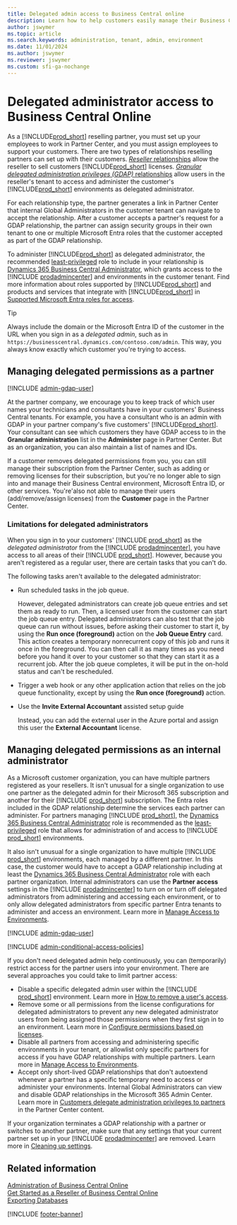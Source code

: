 ```yaml
---
title: Delegated admin access to Business Central online
description: Learn how to help customers easily manage their Business Central online and get the technical support they need as their reselling partner.  
author: jswymer
ms.topic: article
ms.search.keywords: administration, tenant, admin, environment
ms.date: 11/01/2024
ms.author: jswymer
ms.reviewer: jswymer
ms.custom: sfi-ga-nochange
---
```


# Delegated administrator access to Business Central Online

As a [!INCLUDE[prod_short](../developer/includes/prod_short.md)] reselling partner, you must set up your employees to work in Partner Center, and you must assign employees to support your customers. There are two types of relationships reselling partners can set up with their customers. [*Reseller* relationships](/partner-center/customers/request-a-relationship-with-a-customer) allow the reseller to sell customers [!INCLUDE[prod_short](../developer/includes/prod_short.md)] licenses. [*Granular delegated administration privileges (GDAP)* relationships](/partner-center/customers/gdap-introduction) allow users in the reseller's tenant to access and administer the customer's [!INCLUDE[prod_short](../developer/includes/prod_short.md)] environments as delegated administrator.

For each relationship type, the partner generates a link in Partner Center that internal Global Administrators in the customer tenant can navigate to accept the relationship. After a customer accepts a partner's request for a GDAP relationship, the partner can assign security groups in their own tenant to one or multiple Microsoft Entra roles that the customer accepted as part of the GDAP relationship.

To administer [!INCLUDE[prod_short](../developer/includes/prod_short.md)] as delegated administrator, the recommended [least-privileged](/partner-center/gdap-least-privileged-roles-by-task) role to include in your relationship is [Dynamics 365 Business Central Administrator](/entra/identity/role-based-access-control/permissions-reference#dynamics-365-business-central-administrator), which grants access to the [!INCLUDE [prodadmincenter](../developer/includes/prodadmincenter.md)] and environments in the customer tenant. Find more information about roles supported by [!INCLUDE[prod_short](../developer/includes/prod_short.md)] and products and services that integrate with [!INCLUDE[prod_short](../developer/includes/prod_short.md)] in [Supported Microsoft Entra roles for access](tenant-admin-center.md#supported-microsoft-entra-roles-for-access).

> [!TIP]
> Always include the domain or the Microsoft Entra ID of the customer in the URL when you sign in as a *delegated admin*, such as in `https://businesscentral.dynamics.com/contoso.com/admin`. This way, you always know exactly which customer you're trying to access.

## Managing delegated permissions as a partner

[!INCLUDE [admin-gdap-user](../includes/admin-gdap-user.md)]

At the partner company, we encourage you to keep track of which user names your technicians and consultants have in your customers' Business Central tenants. For example, you have a consultant who is an admin with GDAP in your partner company's five customers' [!INCLUDE[prod_short](../developer/includes/prod_short.md)]. Your consultant can see which customers they have GDAP access to in the **Granular administration** list in the **Administer** page in Partner Center. But as an organization, you can also maintain a list of names and IDs. 

If a customer removes delegated permissions from you, you can still manage their subscription from the Partner Center, such as adding or removing licenses for their subscription, but you're no longer able to sign into and manage their Business Central environment, Microsoft Entra ID, or other services. You're'also not able to manage their users (add/remove/assign licenses) from the **Customer** page in the Partner Center.  

### Limitations for delegated administrators

When you sign in to your customers' [!INCLUDE [prod_short](../developer/includes/prod_short.md)] as the *delegated administrator* from the [!INCLUDE [prodadmincenter](../developer/includes/prodadmincenter.md)], you have access to all areas of their [!INCLUDE [prod_short](../developer/includes/prod_short.md)]. However, because you aren't registered as a regular user, there are certain tasks that you can't do.

The following tasks aren't available to the delegated administrator:

- Run scheduled tasks in the job queue.  

   However, delegated administrators can create job queue entries and set them as ready to run. Then, a licensed user from the customer can start the job queue entry. Delegated administrators can also test that the job queue can run without issues, before asking their customer to start it, by using the **Run once (foreground)** action on the **Job Queue Entry** card. This action creates a temporary nonrecurrent copy of this job and runs it once in the foreground. You can then call it as many times as you need before you hand it over to your customer so that they can start it as a recurrent job. After the job queue completes, it will be put in the on-hold status and can't be rescheduled.  

- Trigger a web hook or any other application action that relies on the job queue functionality, except by using the **Run once (foreground)** action.

- Use the **Invite External Accountant** assisted setup guide

    Instead, you can add the external user in the Azure portal and assign this user the **External Accountant** license.

<!--- Use the **Cloud Migration Setup** assisted setup guide to migrate data from [!INCLUDE [prod_short](../developer/includes/prod_short.md)] on-premises to [!INCLUDE [prod_short](../developer/includes/prod_short.md)] online

    Instead, a licensed user who is assigned the SUPER permission set in [!INCLUDE [prod_short](../developer/includes/prod_short.md)] can run the assisted setup guide.-->

## Managing delegated permissions as an internal administrator

As a Microsoft customer organization, you can have multiple partners registered as your resellers. It isn't unusual for a single organization to use one partner as the delegated admin for their Microsoft 365 subscription and another for their [!INCLUDE [prod_short](../developer/includes/prod_short.md)] subscription. The Entra roles included in the GDAP relationship determine the services each partner can administer. For partners managing [!INCLUDE [prod_short](../developer/includes/prod_short.md)], the [Dynamics 365 Business Central Administrator](/entra/identity/role-based-access-control/permissions-reference#dynamics-365-business-central-administrator) role is recommended as the [least-privileged](/partner-center/gdap-least-privileged-roles-by-task) role that allows for administration of and access to [!INCLUDE [prod_short](../developer/includes/prod_short.md)] environments.

It also isn't unusual for a single organization to have multiple [!INCLUDE [prod_short](../developer/includes/prod_short.md)] environments, each managed by a different partner. In this case, the customer would have to accept a GDAP relationship including at least the [Dynamics 365 Business Central Administrator](/entra/identity/role-based-access-control/permissions-reference#dynamics-365-business-central-administrator) role with each partner organization. Internal administrators can use the **Partner access** settings in the [!INCLUDE [prodadmincenter](../developer/includes/prodadmincenter.md)] to turn on or turn off delegated administrators from administering and accessing each environment, or to only allow delegated administrators from specific partner Entra tenants to administer and access an environment. Learn more in [Manage Access to Environments](tenant-admin-center-manage-access.md).

[!INCLUDE [admin-gdap-user](../includes/admin-gdap-user.md)]

[!INCLUDE [admin-conditional-access-policies](../includes/admin-conditional-access-policies.md)]

If you don't need delegated admin help continuously, you can (temporarily) restrict access for the partner users into your environment. There are several approaches you could take to limit partner access:

- Disable a specific delegated admin user within the [!INCLUDE [prod_short](../developer/includes/prod_short.md)] environment. Learn more in [How to remove a user's access](/dynamics365/business-central/ui-how-users-permissions#to-remove-a-users-access-to-the-system).
- Remove some or all permissions from the license configurations for delegated administrators to prevent any new delegated administrator users from being assigned those permissions when they first sign in to an environment. Learn more in [Configure permissions based on licenses](/dynamics365/business-central/ui-how-users-permissions#licensespermissions).
- Disable all partners from accessing and administering specific environments in your tenant, or allowlist only specific partners for access if you have GDAP relationships with multiple partners. Learn more in [Manage Access to Environments](tenant-admin-center-manage-access.md).
- Accept only short-lived GDAP relationships that don't autoextend whenever a partner has a specific temporary need to access or administer your environments. Internal Global Administrators can view and disable GDAP relationships in the Microsoft 365 Admin Center. Learn more in [Customers delegate administration privileges to partners](/partner-center/customers_revoke_admin_privileges) in the Partner Center content.

If your organization terminates a GDAP relationship with a partner or switches to another partner, make sure that any settings that your current partner set up in your [!INCLUDE [prodadmincenter](../developer/includes/prodadmincenter.md)] are removed. Learn more in [Cleaning up settings](tenant-admin-center.md#cleaning-up-settings).

## Related information

[Administration of Business Central Online](tenant-administration.md)  
[Get Started as a Reseller of Business Central Online](get-started-online.md)  
[Exporting Databases](tenant-admin-center-database-export.md)  

[!INCLUDE [footer-banner](../includes/footer-banner.md)]
